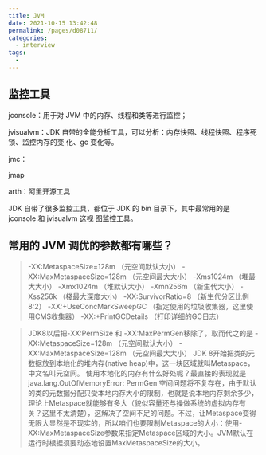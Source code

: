 ```yaml
---
title: JVM
date: 2021-10-15 13:42:48
permalink: /pages/d08711/
categories:
  - interview
tags:
  - 
---
```

## 监控工具
jconsole：用于对 JVM 中的内存、线程和类等进行监控；

jvisualvm：JDK 自带的全能分析工具，可以分析：内存快照、线程快照、程序死锁、监控内存的变
化、gc 变化等。

jmc：

jmap

arth：阿里开源工具

JDK 自带了很多监控工具，都位于 JDK 的 bin 目录下，其中最常用的是 jconsole 和 jvisualvm 这视
图监控工具。

## 常用的 JVM 调优的参数都有哪些？

> -XX:MetaspaceSize=128m （元空间默认大小）
> -XX:MaxMetaspaceSize=128m （元空间最大大小）
> -Xms1024m （堆最大大小）
> -Xmx1024m （堆默认大小）
> -Xmn256m （新生代大小）
> -Xss256k （棧最大深度大小）
> -XX:SurvivorRatio=8 （新生代分区比例 8:2）
> -XX:+UseConcMarkSweepGC （指定使用的垃圾收集器，这里使用CMS收集器）
> -XX:+PrintGCDetails （打印详细的GC日志）

> JDK8以后把-XX:PermSize 和 -XX:MaxPermGen移除了，取而代之的是
> -XX:MetaspaceSize=128m （元空间默认大小）
> -XX:MaxMetaspaceSize=128m （元空间最大大小）
> JDK 8开始把类的元数据放到本地化的堆内存(native heap)中，这一块区域就叫Metaspace，中文名叫元空间。
> 使用本地化的内存有什么好处呢？最直接的表现就是java.lang.OutOfMemoryError: PermGen 空间问题将不复存在，由于默认的类的元数据分配只受本地内存大小的限制，也就是说本地内存剩余多少，理论上Metaspace就能够有多大（貌似容量还与操做系统的虚拟内存有关？这里不太清楚），这解决了空间不足的问题。不过，让Metaspace变得无限大显然是不现实的，所以咱们也要限制Metaspace的大小：使用-XX:MaxMetaspaceSize参数来指定Metaspace区域的大小。JVM默认在运行时根据须要动态地设置MaxMetaspaceSize的大小。
